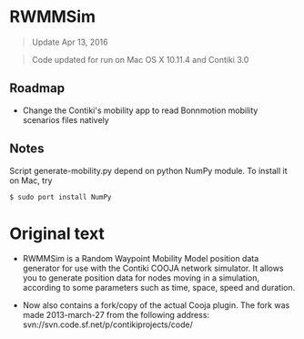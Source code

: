 RWMMSim
=====================

> Update Apr 13, 2016

> Code updated for run on Mac OS X 10.11.4 and Contiki 3.0

## Roadmap
* Change the Contiki's mobility app to read Bonnmotion mobility scenarios files natively

## Notes
Script generate-mobility.py depend on python NumPy module. To install it on Mac, try

``` bash
$ sudo port install NumPy
``` 

# Original text

* RWMMSim is a Random Waypoint Mobility Model position data generator for use with
the Contiki COOJA network simulator. It allows you to generate position data for
nodes moving in a simulation, according to some parameters such as time, space, 
speed and duration.

* Now also contains a fork/copy of the actual Cooja plugin. The fork was made 2013-march-27
  from the following address:
  svn://svn.code.sf.net/p/contikiprojects/code/

